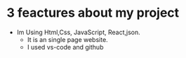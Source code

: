    # 3 feactures about my project

 - Im Using Html,Css, JavaScript, React,json.
   - It is an single page website.
   - I used vs-code and github